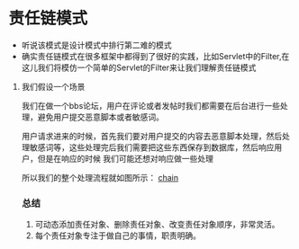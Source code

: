 # 责任链模式
- 听说该模式是设计模式中排行第二难的模式
- 确实责任链模式在很多框架中都得到了很好的实践，比如Servlet中的Filter,在这儿我们将模仿一个简单的Servlet的Filter来让我们理解责任链模式
1. 我们假设一个场景

    我们在做一个bbs论坛，用户在评论或者发帖时我们都需要在后台进行一些处理，避免用户提交恶意脚本或者敏感词。

    用户请求进来的时候，首先我们要对用户提交的内容去恶意脚本处理，然后处理敏感词等，这些处理完后我们需要把这些东西保存到数据库，然后响应用户，但是在响应的时候
    我们可能还想对响应做一些处理

    所以我们的整个处理流程就如图所示：
    [chain](img/chain.png)

    ### 总结
    1. 可动态添加责任对象、删除责任对象、改变责任对象顺序，非常灵活。
    2. 每个责任对象专注于做自己的事情，职责明确。